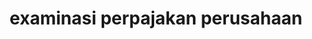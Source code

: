 ---
id: 111
title: examinasi perpajakan perusahaan
fitur : lainlain
createdTime : 15/01/2020
modifiedTime : 15/01/2020
topik: Equalisasi
img: excel.png
linkurl: https://kutt.it/VzEZt6
---